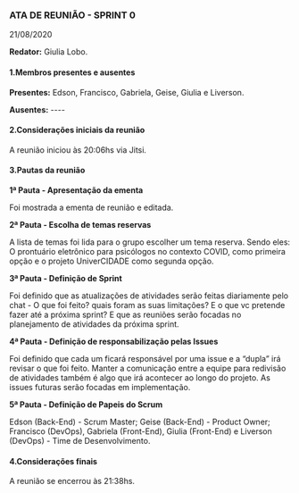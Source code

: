
### ATA DE REUNIÃO - SPRINT 0
21/08/2020

**Redator:** Giulia Lobo.

#### 1.Membros presentes e ausentes

**Presentes:** Edson, Francisco, Gabriela, Geise, Giulia e Liverson.

**Ausentes:** ----

#### 2.Considerações iniciais da reunião

A reunião iniciou às 20:06hs via Jitsi.

#### 3.Pautas da reunião

**1ª Pauta -  Apresentação da ementa**

Foi mostrada a ementa de reunião e editada.

**2ª Pauta - Escolha de temas reservas**

A lista de temas foi lida para o grupo escolher um tema reserva. Sendo eles: O prontuário eletrônico para psicólogos no contexto COVID, como primeira opção e o projeto UniverCIDADE como segunda opção.

**3ª Pauta - Definição de Sprint**

Foi definido que as atualizações de atividades serão feitas diariamente pelo chat - O que foi feito? quais foram as suas limitações? E o que vc pretende fazer até a próxima sprint?
E que as reuniões serão focadas no planejamento de atividades da próxima sprint.

**4ª Pauta - Definição de responsabilização pelas Issues**

Foi definido que cada um ficará responsável por uma issue e a “dupla” irá revisar o que foi feito.
Manter a comunicação entre a equipe para redivisão de atividades também é algo que irá acontecer ao longo do projeto.
As issues futuras serão focadas em implementação.

**5ª Pauta - Definição de Papeis do Scrum**

Edson (Back-End) - Scrum Master;
Geise (Back-End) - Product Owner;
Francisco (DevOps), Gabriela (Front-End), Giulia (Front-End) e Liverson (DevOps) - Time de Desenvolvimento.

#### 4.Considerações finais

A reunião se encerrou às 21:38hs.